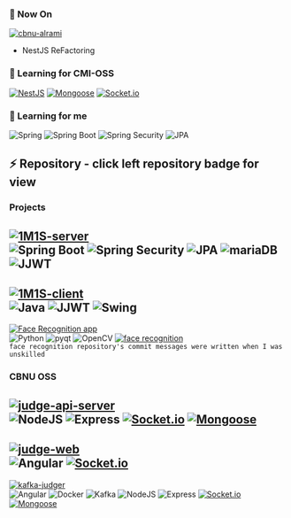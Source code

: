 ### 🔭 Now On
[![cbnu-alrami](http://img.shields.io/badge/-CBNU%20Alrami-000000?style=square&logo=github)](https://github.com/vcho1958/cbnu-alrami)  
 - NestJS ReFactoring
### 🌱 Learning for CMI-OSS
[![NestJS](http://img.shields.io/badge/-NestJS-E0234E?style=flat&logo=nestjs)](https://docs.nestjs.kr/first-steps)
[![Mongoose](http://img.shields.io/badge/-Mongoose-47A248?style=flat&logo=MongoDB&logoColor=white)](https://mongoosejs.com/docs/guide.html)
[![Socket.io](http://img.shields.io/badge/-Socket.io-010101?style=flat&logo=Socket.io&logoColor=white)](https://socket.io/)

### 🌱 Learning for me
![Spring](http://img.shields.io/badge/-Spring-6DB33F?style=flat&logo=Spring&logoColor=white)
![Spring Boot](http://img.shields.io/badge/-SpringBoot-6DB33F?style=flat&logo=SpringBoot&logoColor=white)
![Spring Security](http://img.shields.io/badge/-SpringSecurity-6DB33F?style=flat&logo=SpringSecurity&logoColor=white)
![JPA](http://img.shields.io/badge/-JPA-6DB33F?style=flat)

## ⚡ Repository - click left repository badge for view
### Projects
[![1M1S-server](http://img.shields.io/badge/-1M1S%20Server-000000?style=square&logo=github)](https://github.com/1M1S/1M1S-server)  
  ![Spring Boot](http://img.shields.io/badge/-SpringBoot-6DB33F?style=flat&logo=SpringBoot&logoColor=white)
  ![Spring Security](http://img.shields.io/badge/-SpringSecurity-6DB33F?style=flat&logo=SpringSecurity&logoColor=white)
  ![JPA](http://img.shields.io/badge/-JPA-6DB33F?style=flat)
  ![mariaDB](http://img.shields.io/badge/-MariaDB-003545?style=flat&logo=mariaDB)
  ![JJWT](http://img.shields.io/badge/-JJWT-6DB33F?style=flat)   
  -------------------------------
[![1M1S-client](http://img.shields.io/badge/-1M1S%20Client-000000?style=square&logo=github)](https://github.com/1M1S/1M1S-client)  
  ![Java](http://img.shields.io/badge/-JAVA-007396?style=flat&logo=java)
  ![JJWT](http://img.shields.io/badge/-JJWT-6DB33F?style=flat)
  ![Swing](http://img.shields.io/badge/-Swing-6DB33F?style=flat)  
  ------------------------------
[![Face Recognition app](http://img.shields.io/badge/-Face%20Recognition%20app-000000?style=square&logo=github)](https://github.com/vcho1958/face_recognition_app)  
  ![Python](http://img.shields.io/badge/-Python-3776AB?style=flat&logo=python&logoColor=white)
  ![pyqt](http://img.shields.io/badge/-pyqt-41CD52?style=flat&logo=qt&logoColor=white)
  ![OpenCV](http://img.shields.io/badge/-OpenCV-3776AB?style=flat&logo=openCV&logoColor=white#5C3EE8)
  [![face recognition](http://img.shields.io/badge/-face%20recognition%20package-000000?style=flat&logo=github)](https://github.com/ageitgey/face_recognition)  
 `face recognition repository's commit messages were written when I was unskilled `


### CBNU OSS
[![judge-api-server](http://img.shields.io/badge/-judge%20api%20server-000000?style=square&logo=github)](https://github.com/cbnusw/judge-api-server)  
  ![NodeJS](http://img.shields.io/badge/-NodeJS-339933?style=flat&logo=Node.JS&logoColor=white)
  ![Express](http://img.shields.io/badge/-Express-000000?style=flat&logo=express&logoColor=white)
  [![Socket.io](http://img.shields.io/badge/-Socket.io-010101?style=flat&logo=Socket.io&logoColor=white)](https://socket.io/)
  [![Mongoose](http://img.shields.io/badge/-Mongoose-47A248?style=flat&logo=MongoDB&logoColor=white)](https://mongoosejs.com/docs/guide.html)    
  -----------------
[![judge-web](http://img.shields.io/badge/-judge%20web-000000?style=square&logo=github)](https://github.com/cbnusw/judge-web)  
  ![Angular](http://img.shields.io/badge/-Angular-DD0031?style=flat&logo=angular&logoColor=white)
  [![Socket.io](http://img.shields.io/badge/-Socket.io-010101?style=flat&logo=Socket.io&logoColor=white)](https://socket.io/)
  --------------------------  
[![kafka-judger](http://img.shields.io/badge/-kafka%20judger%20monitoring-000000?style=square&logo=github)](https://github.com/vcho1958/kafka-judger)  
  ![Angular](http://img.shields.io/badge/-Angular-DD0031?style=flat&logo=angular&logoColor=white)
  ![Docker](http://img.shields.io/badge/-Docker-2496ED?style=flat&logo=docker&logoColor=white)
  ![Kafka](http://img.shields.io/badge/-Kafka-2496ED?style=flat)
  ![NodeJS](http://img.shields.io/badge/-NodeJS-339933?style=flat&logo=node.js&logoColor=white)
  ![Express](http://img.shields.io/badge/-Express-000000?style=flat&logo=express&logoColor=white)
  [![Socket.io](http://img.shields.io/badge/-Socket.io-010101?style=flat&logo=Socket.io&logoColor=white)](https://socket.io/)
  [![Mongoose](http://img.shields.io/badge/-Mongoose-47A248?style=flat&logo=MongoDB&logoColor=white)](https://mongoosejs.com/docs/guide.html)



<!--
**vcho1958/vcho1958** is a ✨ _special_ ✨ repository because its `README.md` (this file) appears on your GitHub profile.

Here are some ideas to get you started:

- 🔭 I’m currently working on ...
- 🌱 I’m currently learning ...
- 👯 I’m looking to collaborate on ...
- 🤔 I’m looking for help with ...
- 💬 Ask me about ...
- 📫 How to reach me: ...
- 😄 Pronouns: ...
- ⚡ Fun fact: ...
-->
